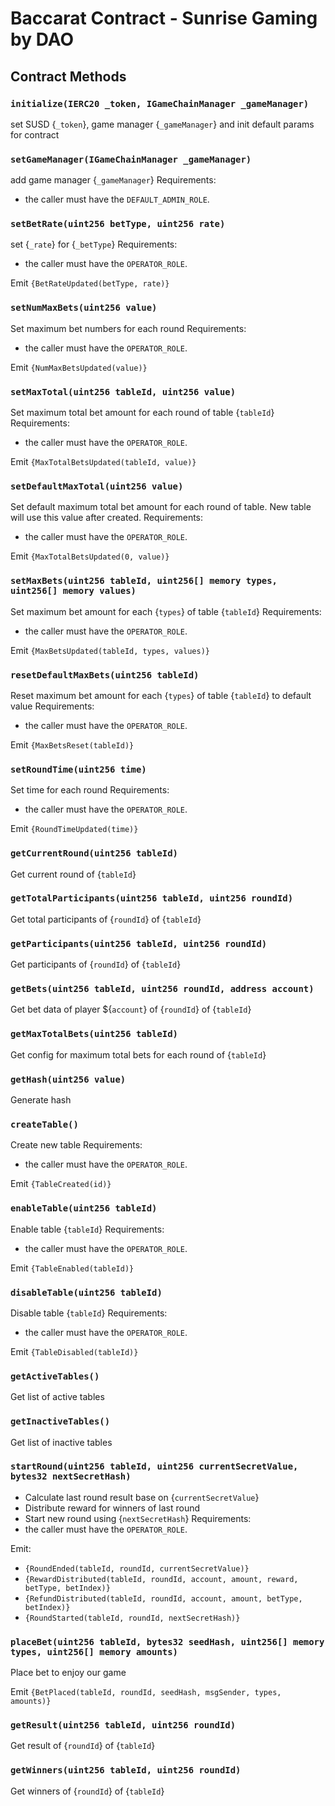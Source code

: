 # Baccarat Contract - Sunrise Gaming by DAO

## Contract Methods

### `initialize(IERC20 _token, IGameChainManager _gameManager)`

set SUSD {`_token`}, game manager {`_gameManager`} and init default params for contract

### `setGameManager(IGameChainManager _gameManager)`

add game manager {`_gameManager`}
Requirements:
- the caller must have the `DEFAULT_ADMIN_ROLE`.

### `setBetRate(uint256 betType, uint256 rate)`

set {`_rate`} for {`_betType`}
Requirements:
- the caller must have the `OPERATOR_ROLE`.

Emit `{BetRateUpdated(betType, rate)}`

### `setNumMaxBets(uint256 value)`

Set maximum bet numbers for each round
Requirements:
- the caller must have the `OPERATOR_ROLE`.

Emit `{NumMaxBetsUpdated(value)}`

### `setMaxTotal(uint256 tableId, uint256 value)`

Set maximum total bet amount for each round of table {`tableId`}
Requirements:
- the caller must have the `OPERATOR_ROLE`.

Emit `{MaxTotalBetsUpdated(tableId, value)}`

### `setDefaultMaxTotal(uint256 value)`

Set default maximum total bet amount for each round of table. New table will use this value after created.
Requirements:
- the caller must have the `OPERATOR_ROLE`.

Emit `{MaxTotalBetsUpdated(0, value)}`

### `setMaxBets(uint256 tableId, uint256[] memory types, uint256[] memory values)`

Set maximum bet amount for each {`types`} of table {`tableId`}
Requirements:
- the caller must have the `OPERATOR_ROLE`.

Emit `{MaxBetsUpdated(tableId, types, values)}`

### `resetDefaultMaxBets(uint256 tableId)`

Reset maximum bet amount for each {`types`} of table {`tableId`} to default value
Requirements:
- the caller must have the `OPERATOR_ROLE`.

Emit `{MaxBetsReset(tableId)}`

### `setRoundTime(uint256 time)`

Set time for each round
Requirements:
- the caller must have the `OPERATOR_ROLE`.

Emit `{RoundTimeUpdated(time)}`

### `getCurrentRound(uint256 tableId)`

Get current round of {`tableId`}

### `getTotalParticipants(uint256 tableId, uint256 roundId)`

Get total participants of {`roundId`} of {`tableId`}

### `getParticipants(uint256 tableId, uint256 roundId)`

Get participants of {`roundId`} of {`tableId`}

### `getBets(uint256 tableId, uint256 roundId, address account)`

Get bet data of player ${`account`} of {`roundId`} of {`tableId`}

### `getMaxTotalBets(uint256 tableId)`

Get config for maximum total bets for each round of {`tableId`}

### `getHash(uint256 value)`

Generate hash

### `createTable()`

Create new table
Requirements:
- the caller must have the `OPERATOR_ROLE`.

Emit `{TableCreated(id)}`

### `enableTable(uint256 tableId)`

Enable table {`tableId`}
Requirements:
- the caller must have the `OPERATOR_ROLE`.

Emit `{TableEnabled(tableId)}`

### `disableTable(uint256 tableId)`

Disable table {`tableId`}
Requirements:
- the caller must have the `OPERATOR_ROLE`.

Emit `{TableDisabled(tableId)}`

### `getActiveTables()`

Get list of active tables

### `getInactiveTables()`

Get list of inactive tables

### `startRound(uint256 tableId, uint256 currentSecretValue, bytes32 nextSecretHash)`

- Calculate last round result base on {`currentSecretValue`}
- Distribute reward for winners of last round
- Start new round using {`nextSecretHash`}
Requirements:
- the caller must have the `OPERATOR_ROLE`.

Emit:
- `{RoundEnded(tableId, roundId, currentSecretValue)}`
- `{RewardDistributed(tableId, roundId, account, amount, reward, betType, betIndex)}`
- `{RefundDistributed(tableId, roundId, account, amount, betType, betIndex)}`
- `{RoundStarted(tableId, roundId, nextSecretHash)}`

### `placeBet(uint256 tableId, bytes32 seedHash, uint256[] memory types, uint256[] memory amounts)`

Place bet to enjoy our game

Emit `{BetPlaced(tableId, roundId, seedHash, msgSender, types, amounts)}`

### `getResult(uint256 tableId, uint256 roundId)`

Get result of {`roundId`} of {`tableId`}

### `getWinners(uint256 tableId, uint256 roundId)`

Get winners of {`roundId`} of {`tableId`}
